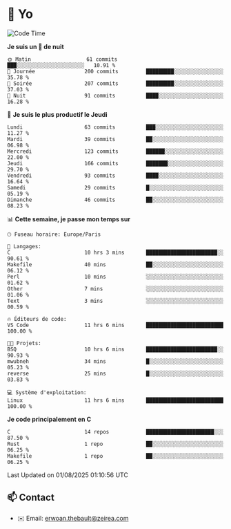 # 👋 Yo

<!--START_SECTION:waka-->
![Code Time](http://img.shields.io/badge/Code%20Time-202%20hrs%2054%20mins-blue)

**Je suis un 🦉 de nuit** 

```text
🌞 Matin                  61 commits          ███░░░░░░░░░░░░░░░░░░░░░░   10.91 % 
🌆 Journée                200 commits         █████████░░░░░░░░░░░░░░░░   35.78 % 
🌃 Soirée                 207 commits         █████████░░░░░░░░░░░░░░░░   37.03 % 
🌙 Nuit                   91 commits          ████░░░░░░░░░░░░░░░░░░░░░   16.28 % 
```
📅 **Je suis le plus productif le Jeudi** 

```text
Lundi                    63 commits          ███░░░░░░░░░░░░░░░░░░░░░░   11.27 % 
Mardi                    39 commits          ██░░░░░░░░░░░░░░░░░░░░░░░   06.98 % 
Mercredi                 123 commits         ██████░░░░░░░░░░░░░░░░░░░   22.00 % 
Jeudi                    166 commits         ███████░░░░░░░░░░░░░░░░░░   29.70 % 
Vendredi                 93 commits          ████░░░░░░░░░░░░░░░░░░░░░   16.64 % 
Samedi                   29 commits          █░░░░░░░░░░░░░░░░░░░░░░░░   05.19 % 
Dimanche                 46 commits          ██░░░░░░░░░░░░░░░░░░░░░░░   08.23 % 
```


📊 **Cette semaine, je passe mon temps sur** 

```text
🕑︎ Fuseau horaire: Europe/Paris

💬 Langages: 
C                        10 hrs 3 mins       ███████████████████████░░   90.61 % 
Makefile                 40 mins             ██░░░░░░░░░░░░░░░░░░░░░░░   06.12 % 
Perl                     10 mins             ░░░░░░░░░░░░░░░░░░░░░░░░░   01.62 % 
Other                    7 mins              ░░░░░░░░░░░░░░░░░░░░░░░░░   01.06 % 
Text                     3 mins              ░░░░░░░░░░░░░░░░░░░░░░░░░   00.59 % 

🔥 Éditeurs de code: 
VS Code                  11 hrs 6 mins       █████████████████████████   100.00 % 

🐱‍💻 Projets: 
BSQ                      10 hrs 6 mins       ███████████████████████░░   90.93 % 
mwubneh                  34 mins             █░░░░░░░░░░░░░░░░░░░░░░░░   05.23 % 
reverse                  25 mins             █░░░░░░░░░░░░░░░░░░░░░░░░   03.83 % 

💻 Système d'exploitation: 
Linux                    11 hrs 6 mins       █████████████████████████   100.00 % 
```

**Je code principalement en C** 

```text
C                        14 repos            ██████████████████████░░░   87.50 % 
Rust                     1 repo              ██░░░░░░░░░░░░░░░░░░░░░░░   06.25 % 
Makefile                 1 repo              ██░░░░░░░░░░░░░░░░░░░░░░░   06.25 % 
```




 Last Updated on 01/08/2025 01:10:56 UTC
<!--END_SECTION:waka-->

## 📫 Contact

- ✉️ Email: erwoan.thebault@zeirea.com
